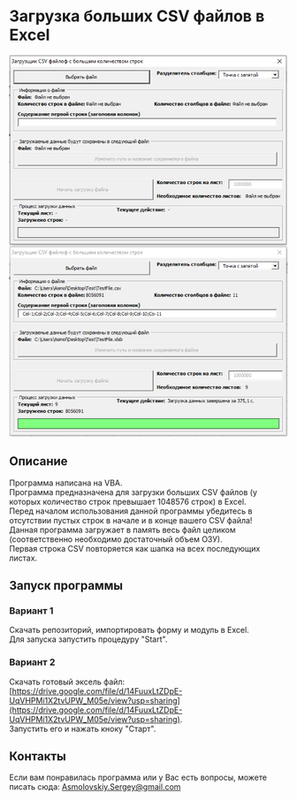 # Загрузка больших CSV файлов в Excel

![](https://raw.githubusercontent.com/AsmolovskiyS/-CSV-Excel/master/Screenshot/Scrn_01.png)

## Описание
Программа написана на VBA.  
Программа предназначена для загрузки больших CSV файлов (у которых количество строк превышает 1048576 строк) в Excel.  
Перед началом использования данной программы убедитесь в отсутствии пустых строк в начале и в конце вашего CSV файла!  
Данная программа загружает в память весь файл целиком (соответственно необходимо достаточный объем ОЗУ).  
Первая строка CSV  повторяется как шапка на всех последующих листах.  

## Запуск программы
### Вариант 1
Скачать репозиторий, импортировать форму и модуль в Excel.  
Для запуска запустить процедуру "Start".  
### Вариант 2
Скачать готовый эксель файл: [https://drive.google.com/file/d/14FuuxLtZDpE-UqVHPMi1X2tvUPW_M05e/view?usp=sharing](https://drive.google.com/file/d/14FuuxLtZDpE-UqVHPMi1X2tvUPW_M05e/view?usp=sharing).  
Запустить его и нажать кноку "Старт".   

## Контакты
Если вам понравилась программа или у Вас есть вопросы, можете писать сюда: Asmolovskiy.Sergey@gmail.com